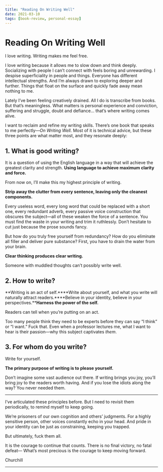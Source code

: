 ```yaml
---
title: "Reading On Writing Well"
date: 2021-03-10
tags: [book-review, personal-essay]
---
```


# Reading On Writing Well

I love writing. Writing makes me feel free.

I love writing because it allows me to slow down and think deeply. Socializing with people I can’t connect with feels boring and unrewarding. I despise superficiality in people and things. Everyone has different intellectual strengths. And I’m always drawn to exploring deeper and further. Things that float on the surface and quickly fade away mean nothing to me.

Lately I’ve been feeling creatively drained. All I do is transcribe from books. But that’s meaningless. What matters is personal experience and conviction, suffering and struggle, doubt and defiance... that’s where writing comes alive.

I want to reclaim and refine my writing skills. There’s one book that speaks to me perfectly—*On Writing Well*. Most of it is technical advice, but these three points are what matter most, and they resonate deeply:
## 1. What is good writing?

It is a question of using the English language in a way that will achieve the greatest clarity and strength. **Using language to achieve maximum clarity and force.**

From now on, I’ll make this my highest principle of writing.

**Strip away the clutter from every sentence, leaving only the cleanest components.**

Every useless word, every long word that could be replaced with a short one, every redundant adverb, every passive voice construction that obscures the subject—all of these weaken the force of a sentence. You must find the waste in your writing and trim it ruthlessly. Don’t hesitate to cut just because the prose sounds fancy.

But how do you truly free yourself from redundancy? How do you eliminate all filler and deliver pure substance? First, you have to drain the water from your brain.

**Clear thinking produces clear writing.**

Someone with muddled thoughts can’t possibly write well.
## 2. How to write?

**Writing is an act of self.****Write about yourself, and what you write will naturally attract readers.****Believe in your identity, believe in your perspectives.****Harness the power of the self.**

Readers can tell when you’re putting on an act.

Too many people think they need to be experts before they can say “I think” or “I want.” Fuck that. Even when a professor lectures me, what I want to hear is their passion—why this subject captivates *them*.
## 3. For whom do you write?

Write for yourself.

**The primary purpose of writing is to please yourself.**

Don’t imagine some vast audience out there. If writing brings you joy, you’ll bring joy to the readers worth having. And if you lose the idiots along the way? You never needed them.

---

I’ve articulated these principles before. But I need to revisit them periodically, to remind myself to keep going.

We’re prisoners of our own cognition and others’ judgments. For a highly sensitive person, other voices constantly echo in your head. And pride in your identity can be just as constraining, keeping you trapped.

But ultimately, fuck them all.

It is the courage to continue that counts. There is no final victory, no fatal defeat— What’s most precious is the courage to keep moving forward.

Churchill

---
